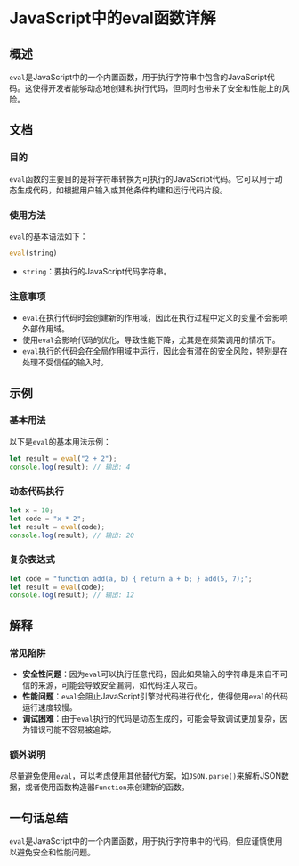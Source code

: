 <!--
Meta Description: # JavaScript中的eval函数详解 ## 概述 `eval`是JavaScript中的一个内置函数，用于执行字符串中包含的JavaScript代码。这使得开发者能够动态地创建和执行代码，但同时也带来了安全和性能上的风险。 ## 文档 ### 目的 `eval`函数的主要目的是将字符串转换为...
Meta Keywords: eval, let, result, javascript, code
-->

# JavaScript中的eval函数详解

## 概述
`eval`是JavaScript中的一个内置函数，用于执行字符串中包含的JavaScript代码。这使得开发者能够动态地创建和执行代码，但同时也带来了安全和性能上的风险。

## 文档
### 目的
`eval`函数的主要目的是将字符串转换为可执行的JavaScript代码。它可以用于动态生成代码，如根据用户输入或其他条件构建和运行代码片段。

### 使用方法
`eval`的基本语法如下：
```javascript
eval(string)
```
- `string`：要执行的JavaScript代码字符串。

### 注意事项
- `eval`在执行代码时会创建新的作用域，因此在执行过程中定义的变量不会影响外部作用域。
- 使用`eval`会影响代码的优化，导致性能下降，尤其是在频繁调用的情况下。
- `eval`执行的代码会在全局作用域中运行，因此会有潜在的安全风险，特别是在处理不受信任的输入时。

## 示例
### 基本用法
以下是`eval`的基本用法示例：
```javascript
let result = eval("2 + 2");
console.log(result); // 输出: 4
```

### 动态代码执行
```javascript
let x = 10;
let code = "x * 2";
let result = eval(code);
console.log(result); // 输出: 20
```

### 复杂表达式
```javascript
let code = "function add(a, b) { return a + b; } add(5, 7);";
let result = eval(code);
console.log(result); // 输出: 12
```

## 解释
### 常见陷阱
- **安全性问题**：因为`eval`可以执行任意代码，因此如果输入的字符串是来自不可信的来源，可能会导致安全漏洞，如代码注入攻击。
- **性能问题**：`eval`会阻止JavaScript引擎对代码进行优化，使得使用`eval`的代码运行速度较慢。
- **调试困难**：由于`eval`执行的代码是动态生成的，可能会导致调试更加复杂，因为错误可能不容易被追踪。

### 额外说明
尽量避免使用`eval`，可以考虑使用其他替代方案，如`JSON.parse()`来解析JSON数据，或者使用函数构造器`Function`来创建新的函数。

## 一句话总结
`eval`是JavaScript中的一个内置函数，用于执行字符串中的代码，但应谨慎使用以避免安全和性能问题。
